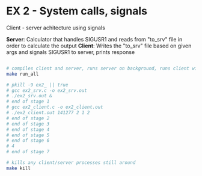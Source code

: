 # EX 2 - System calls, signals

Client - server achitecture using signals

__Server__: Calculator that handles SIGUSR1 and reads from "to_srv" file in order to calculate the output
__Client__: Writes the "to_srv" file based on given args and signals SIGUSR1 to server, prints response

```bash

# compiles client and server, runs server on background, runs client with basic 2 + 2 calculation
make run_all

# pkill -9 ex2_ || true
# gcc ex2_srv.c -o ex2_srv.out
# ./ex2_srv.out &
# end of stage 1
# gcc ex2_client.c -o ex2_client.out
# ./ex2_client.out 141277 2 1 2
# end of stage 2
# end of stage 3
# end of stage 4
# end of stage 5
# end of stage 6
# 4
# end of stage 7

# kills any client/server processes still around
make kill
```